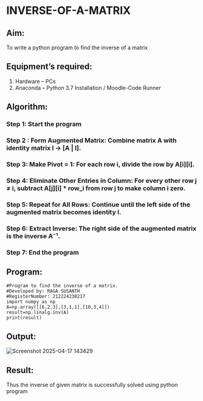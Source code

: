 # INVERSE-OF-A-MATRIX
## Aim:
To write a python program to find the inverse of a matrix
## Equipment’s required:
1. 	Hardware – PCs
2. 	Anaconda – Python 3.7 Installation / Moodle-Code Runner
## Algorithm:

### Step 1: Start the program

### Step 2 : Form Augmented Matrix: Combine matrix A with identity matrix I → [A | I].

### Step 3: Make Pivot = 1: For each row i, divide the row by A[i][i].

### Step 4: Eliminate Other Entries in Column: For every other row j ≠ i, subtract A[j][i] * row_i from row j to make column i zero.

### Step 5: Repeat for All Rows: Continue until the left side of the augmented matrix becomes identity I.

### Step 6: Extract Inverse: The right side of the augmented matrix is the inverse A⁻¹.

### Step 7: End the program

## Program:
```
#Program to find the inverse of a matrix.
#Developed by: RAGA SUSANTH
#RegisterNumber: 212224230217
import numpy as np
A=np.array([[6,2,3],[3,1,1],[10,3,4]])
result=np.linalg.inv(A)
print(result)
```
## Output:
![Screenshot 2025-04-17 143429](https://github.com/user-attachments/assets/01a59575-e470-4344-ba9e-997dd291965e)

## Result:
Thus the inverse of given matrix is successfully solved using python program

